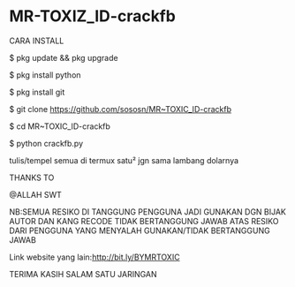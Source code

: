 # MR-TOXIZ_ID-crackfb


CARA INSTALL

$ pkg update && pkg upgrade

$ pkg install python

$ pkg install git

$ git clone https://github.com/sososn/MR~TOXIC_ID-crackfb

$ cd MR~TOXIC_ID-crackfb

$ python crackfb.py



tulis/tempel semua di termux satu² jgn sama lambang dolarnya




THANKS TO
 
@ALLAH SWT


NB:SEMUA RESIKO DI TANGGUNG PENGGUNA JADI GUNAKAN DGN BIJAK
   AUTOR DAN KANG RECODE TIDAK BERTANGGUNG JAWAB ATAS RESIKO
   DARI PENGGUNA YANG MENYALAH GUNAKAN/TIDAK BERTANGGUNG JAWAB

Link website yang lain:http://bit.ly/BYMRTOXIC

TERIMA KASIH SALAM SATU JARINGAN
